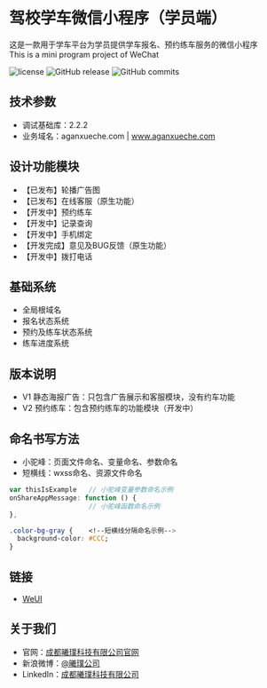 ﻿# 驾校学车微信小程序（学员端）这是一款用于学车平台为学员提供学车报名、预约练车服务的微信小程序  This is a mini program project of WeChat![license](https://img.shields.io/github/license/EpearthLtd/aganWeixing.svg)![GitHub release](https://img.shields.io/github/release/EpearthLtd/aganWeixing.svg)![GitHub commits](https://img.shields.io/github/commits-since/EpearthLtd/aganWeixing/1.0.1.102Release.svg)## 技术参数* 调试基础库：2.2.2* 业务域名：aganxueche.com | www.aganxueche.com## 设计功能模块* 【已发布】轮播广告图* 【已发布】在线客服（原生功能）* 【开发中】预约练车* 【开发中】记录查询* 【开发中】手机绑定* 【开发完成】意见及BUG反馈（原生功能）* 【开发中】拨打电话## 基础系统* 全局根域名* 报名状态系统* 预约及练车状态系统* 练车进度系统## 版本说明* V1 静态海报广告：只包含广告展示和客服模块，没有约车功能* V2 预约练车：包含预约练车的功能模块（开发中）## 命名书写方法* 小驼峰：页面文件命名、变量命名、参数命名* 短横线：wxss命名、资源文件命名```JavaScriptvar thisIsExample   // 小驼峰变量参数命名示例onShareAppMessage: function () {                    // 小驼峰函数命名示例},``````CSS.color-bg-gray {    <!--短横线分隔命名示例-->  background-color: #CCC;}```## 链接* [WeUI](https://github.com/Tencent/weui-wxss)## 关于我们* 官网：[成都曦璞科技有限公司官网](http://www.epearth.com)* 新浪微博：[@曦璞公司](https://weibo.com/xipugongsi)* LinkedIn：[成都曦璞科技有限公司](http://www.linkedin.com/company/%E6%88%90%E9%83%BD%E6%9B%A6%E7%92%9E%E7%A7%91%E6%8A%80%E6%9C%89%E9%99%90%E5%85%AC%E5%8F%B8/)